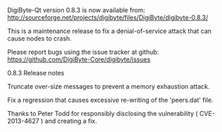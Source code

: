 DigiByte-Qt version 0.8.3 is now available from:
  http://sourceforge.net/projects/digibyte/files/DigiByte/digibyte-0.8.3/

This is a maintenance release to fix a denial-of-service attack that
can cause nodes to crash.

Please report bugs using the issue tracker at github:
  https://github.com/DigiByte-Core/digibyte/issues

0.8.3 Release notes

Truncate over-size messages to prevent a memory exhaustion attack.

Fix a regression that causes excessive re-writing of the 'peers.dat' file.


Thanks to Peter Todd for responsibly disclosing the vulnerability
( CVE-2013-4627 ) and creating a fix.
